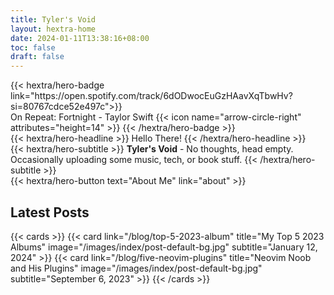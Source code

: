 ```yaml
---
title: Tyler's Void
layout: hextra-home
date: 2024-01-11T13:38:16+08:00
toc: false
draft: false
---
```


<div class="hx-mb-6">
{{< hextra/hero-badge link="https://open.spotify.com/track/6dODwocEuGzHAavXqTbwHv?si=80767cdce52e497c">}}
  <div class="hx-w-2 hx-h-2 hx-rounded-full hx-bg-primary-400"></div>
  On Repeat: Fortnight - Taylor Swift
  {{< icon name="arrow-circle-right" attributes="height=14" >}}
{{< /hextra/hero-badge >}}
</div>


<div class="hx-mb-6">
{{< hextra/hero-headline >}}
    Hello There!
{{< /hextra/hero-headline >}}
</div>

<div class="hx-mb-6">
{{< hextra/hero-subtitle >}}
  <b>Tyler's Void</b> - No thoughts, head empty.&nbsp;<br class="sm:block hidden" />
  Occasionally uploading some music, tech, or book stuff.
  {{< /hextra/hero-subtitle >}}
</div>

<div class="hx-mb-6">
{{< hextra/hero-button text="About Me" link="about" >}}
</div>

<div class="hx-mb-6">

## Latest Posts

{{< cards >}}
    {{< card link="/blog/top-5-2023-album" title="My Top 5 2023 Albums" image="/images/index/post-default-bg.jpg" subtitle="January 12, 2024" >}}
    {{< card link="/blog/five-neovim-plugins" title="Neovim Noob and His Plugins" image="/images/index/post-default-bg.jpg" subtitle="September 6, 2023" >}}
{{< /cards >}}
</div>

